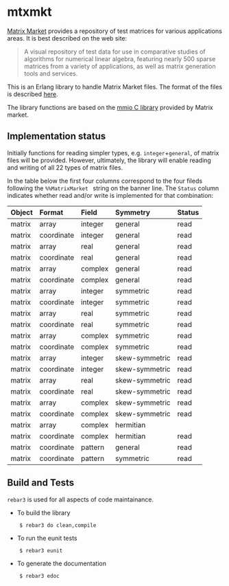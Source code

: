 # mtxmkt


[Matrix Market](https://math.nist.gov/MatrixMarket/) provides a
repository of test matrices for various applications areas. It is best
described on the web site:

> A visual repository of test data for use in comparative studies of
> algorithms for numerical linear algebra, featuring nearly 500 sparse
> matrices from a variety of applications, as well as matrix generation
> tools and services.

This is an Erlang library to handle Matrix Market files. The format of
the files is described
[here](https://math.nist.gov/MatrixMarket/formats.html).

The library functions are based on the
[mmio C library](https://math.nist.gov/MatrixMarket/mmio-c.html)
provided by Matrix market.

## Implementation status

Initially functions for reading simpler types,
e.g. `integer`+`general`, of matrix files will be provided. However,
ultimately, the library will enable reading and writing of all 22
types of matrix files.

In the table below the first four columns correspond to the four
fileds following the `%%MatrixMarket ` string on the banner line. The
`Status` column indicates whether read and/or write is implemented for
that combination:

| Object | Format     | Field   | Symmetry       | Status  |
| :----- | :------    | :-----  | :--------      | :------ |
| matrix | array      | integer | general        | read    |
| matrix | coordinate | integer | general        | read    |
| matrix | array      | real    | general        | read    |
| matrix | coordinate | real    | general        | read    |
| matrix | array      | complex | general        | read    |
| matrix | coordinate | complex | general        | read    |
| matrix | array      | integer | symmetric      | read    |
| matrix | coordinate | integer | symmetric      | read    |
| matrix | array      | real    | symmetric      | read    |
| matrix | coordinate | real    | symmetric      | read    |
| matrix | array      | complex | symmetric      | read    |
| matrix | coordinate | complex | symmetric      | read    |
| matrix | array      | integer | skew-symmetric | read    |
| matrix | coordinate | integer | skew-symmetric | read    |
| matrix | array      | real    | skew-symmetric | read    |
| matrix | coordinate | real    | skew-symmetric | read    |
| matrix | array      | complex | skew-symmetric | read    |
| matrix | coordinate | complex | skew-symmetric | read    |
| matrix | array      | complex | hermitian      |         |
| matrix | coordinate | complex | hermitian      | read    |
| matrix | coordinate | pattern | general        | read    |
| matrix | coordinate | pattern | symmetric      | read    |



## Build and Tests

`rebar3` is used for all aspects of code maintainance.

* To build the library
```
	$ rebar3 do clean,compile
```

* To run the eunit tests
```
	$ rebar3 eunit
```

* To generate the documentation
```
	$ rebar3 edoc
```
